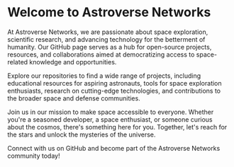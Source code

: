 # Welcome to Astroverse Networks

At Astroverse Networks, we are passionate about space exploration, scientific research, and advancing technology for the betterment of humanity. Our GitHub page serves as a hub for open-source projects, resources, and collaborations aimed at democratizing access to space-related knowledge and opportunities.

Explore our repositories to find a wide range of projects, including educational resources for aspiring astronauts, tools for space exploration enthusiasts, research on cutting-edge technologies, and contributions to the broader space and defense communities.

Join us in our mission to make space accessible to everyone. Whether you're a seasoned developer, a space enthusiast, or someone curious about the cosmos, there's something here for you. Together, let's reach for the stars and unlock the mysteries of the universe.

Connect with us on GitHub and become part of the Astroverse Networks community today!
